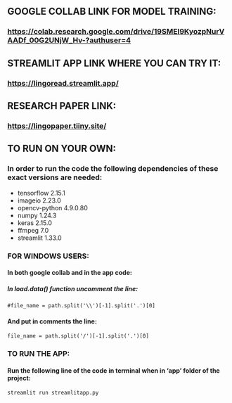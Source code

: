 ## GOOGLE COLLAB LINK FOR MODEL TRAINING: 
### https://colab.research.google.com/drive/19SMEI9KyozpNurVAADf_00G2UNjW_Hv-?authuser=4

## STREAMLIT APP LINK WHERE YOU CAN TRY IT:
### https://lingoread.streamlit.app/

## RESEARCH PAPER LINK:
### https://lingopaper.tiiny.site/

## TO RUN ON YOUR OWN:
### In order to run the code the following dependencies of these exact versions are needed:

* tensorflow                    2.15.1
* imageio                       2.23.0
* opencv-python                 4.9.0.80
* numpy                         1.24.3
* keras                         2.15.0
* ffmpeg			                  7.0
* streamlit                     1.33.0

### FOR WINDOWS USERS:

#### In both google collab and in the app code:

##### In load.data() function uncomment the line:
`#file_name = path.split('\\')[-1].split('.')[0]`
#### And put in comments the line:
`file_name = path.split('/')[-1].split('.')[0]`

### TO RUN THE APP:

#### Run the following line of the code in terminal when in ‘app’ folder of the project:
`streamlit run streamlitapp.py`
